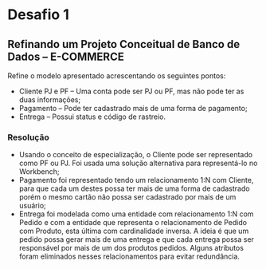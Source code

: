 # Desafio 1
## Refinando um Projeto Conceitual de Banco de Dados – E-COMMERCE
Refine o modelo apresentado acrescentando os seguintes pontos:
- Cliente PJ e PF – Uma conta pode ser PJ ou PF, mas não pode ter as duas informações;
- Pagamento – Pode ter cadastrado mais de uma forma de pagamento;
- Entrega – Possui status e código de rastreio.

### Resolução
- Usando o conceito de especialização, o Cliente pode ser representado como PF ou PJ. Foi usada uma solução alternativa para representá-lo no Workbench;
- Pagamento foi representado tendo um relacionamento 1:N com Cliente, para que cada um destes possa ter mais de uma forma de cadastrado porém o mesmo cartão não possa ser cadastrado por mais de um usuário;
- Entrega foi modelada como uma entidade com relacionamento 1:N com Pedido e com a entidade que representa o relacionamento de Pedido com Produto, esta última com cardinalidade inversa. A ideia é que um pedido possa gerar mais de uma entrega e que cada entrega possa ser responsável por mais de um dos produtos pedidos. Alguns atributos foram eliminados nesses relacionamentos para evitar redundância.